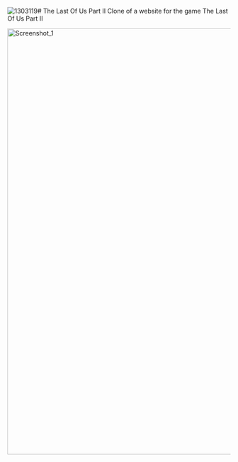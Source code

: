 ![1303119](https://github.com/Br3akLock/TheLastOfUsPartII/assets/73664986/c0b87a04-bd2a-426d-9eab-71b1699e2d06)# The Last Of Us Part II
Clone of a website for the game The Last Of Us Part II

<img width="959" alt="Screenshot_1" src="https://github.com/Br3akLock/TheLastOfUsPartII/assets/73664986/7782de98-82fe-4569-903d-ffac2dccb8e3">
